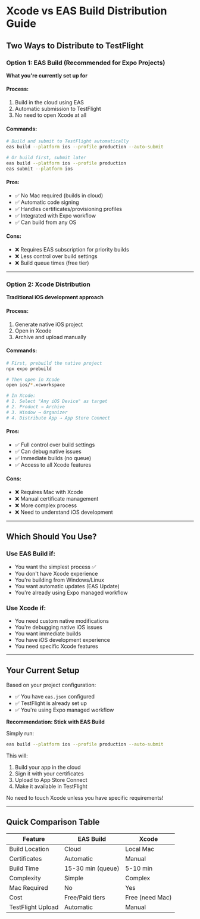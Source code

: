 # Xcode vs EAS Build Distribution Guide

## Two Ways to Distribute to TestFlight

### Option 1: EAS Build (Recommended for Expo Projects)
**What you're currently set up for**

#### Process:
1. Build in the cloud using EAS
2. Automatic submission to TestFlight
3. No need to open Xcode at all

#### Commands:
```bash
# Build and submit to TestFlight automatically
eas build --platform ios --profile production --auto-submit

# Or build first, submit later
eas build --platform ios --profile production
eas submit --platform ios
```

#### Pros:
- ✅ No Mac required (builds in cloud)
- ✅ Automatic code signing
- ✅ Handles certificates/provisioning profiles
- ✅ Integrated with Expo workflow
- ✅ Can build from any OS

#### Cons:
- ❌ Requires EAS subscription for priority builds
- ❌ Less control over build settings
- ❌ Build queue times (free tier)

---

### Option 2: Xcode Distribution
**Traditional iOS development approach**

#### Process:
1. Generate native iOS project
2. Open in Xcode
3. Archive and upload manually

#### Commands:
```bash
# First, prebuild the native project
npx expo prebuild

# Then open in Xcode
open ios/*.xcworkspace

# In Xcode:
# 1. Select "Any iOS Device" as target
# 2. Product → Archive
# 3. Window → Organizer
# 4. Distribute App → App Store Connect
```

#### Pros:
- ✅ Full control over build settings
- ✅ Can debug native issues
- ✅ Immediate builds (no queue)
- ✅ Access to all Xcode features

#### Cons:
- ❌ Requires Mac with Xcode
- ❌ Manual certificate management
- ❌ More complex process
- ❌ Need to understand iOS development

---

## Which Should You Use?

### Use EAS Build if:
- You want the simplest process ✅
- You don't have Xcode experience
- You're building from Windows/Linux
- You want automatic updates (EAS Update)
- You're already using Expo managed workflow

### Use Xcode if:
- You need custom native modifications
- You're debugging native iOS issues
- You want immediate builds
- You have iOS development experience
- You need specific Xcode features

---

## Your Current Setup

Based on your project configuration:
- ✅ You have `eas.json` configured
- ✅ TestFlight is already set up
- ✅ You're using Expo managed workflow

**Recommendation: Stick with EAS Build**

Simply run:
```bash
eas build --platform ios --profile production --auto-submit
```

This will:
1. Build your app in the cloud
2. Sign it with your certificates
3. Upload to App Store Connect
4. Make it available in TestFlight

No need to touch Xcode unless you have specific requirements!

---

## Quick Comparison Table

| Feature | EAS Build | Xcode |
|---------|-----------|--------|
| Build Location | Cloud | Local Mac |
| Certificates | Automatic | Manual |
| Build Time | 15-30 min (queue) | 5-10 min |
| Complexity | Simple | Complex |
| Mac Required | No | Yes |
| Cost | Free/Paid tiers | Free (need Mac) |
| TestFlight Upload | Automatic | Manual |
